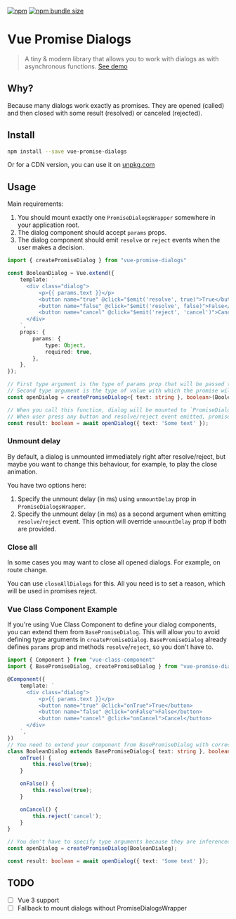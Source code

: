 [![npm](https://img.shields.io/npm/v/vue-promise-dialogs?style=for-the-badge)](https://www.npmjs.com/package/vue-promise-dialogs)
[![npm bundle size](https://img.shields.io/bundlephobia/minzip/vue-promise-dialogs?style=for-the-badge)](https://bundlephobia.com/result?p=vue-promise-dialogs)

# Vue Promise Dialogs

> A tiny & modern library that allows you to work with dialogs as with asynchronous functions. [See demo](https://codepen.io/djaler/pen/xxEMZNr?editors=1010)

## Why?

Because many dialogs work exactly as promises. 
They are opened (called) and then closed with some result (resolved) or canceled (rejected).

## Install

```sh
npm install --save vue-promise-dialogs
```

Or for a CDN version, you can use it on [unpkg.com](https://unpkg.com/vue-promise-dialogs)

## Usage

Main requirements:

1. You should mount exactly one `PromiseDialogsWrapper` somewhere in your application root.
2. The dialog component should accept `params` props.
3. The dialog component should emit `resolve` or `reject` events when the user makes a decision.

```ts
import { createPromiseDialog } from "vue-promise-dialogs"

const BooleanDialog = Vue.extend({
    template: `
      <div class="dialog">
          <p>{{ params.text }}</p>
          <button name="true" @click="$emit('resolve', true)">True</button>
          <button name="false" @click="$emit('resolve', false)">False</button>
          <button name="cancel" @click="$emit('reject', 'cancel')">Cancel</button>
      </div>
    `,
    props: {
        params: {
            type: Object,
            required: true,
        },
    },
});

// First type argument is the type of params prop that will be passed to component
// Second type argument is the type of value with which the promise will be fulfilled
const openDialog = createPromiseDialog<{ text: string }, boolean>(BooleanDialog);

// When you call this function, dialog will be mounted to `PromiseDialogsWrapper`.
// When user press any button and resolve/reject event emitted, promise will be settled and dialog will be destroyed.
const result: boolean = await openDialog({ text: 'Some text' });
```

### Unmount delay

By default, a dialog is unmounted immediately right after resolve/reject, but maybe you want to change this behaviour, for example, to play the close animation. 

You have two options here:

1. Specify the unmount delay (in ms) using `unmountDelay` prop in `PromiseDialogsWrapper`.
2. Specify the unmount delay (in ms) as a second argument when emitting `resolve`/`reject` event. This option will override `unmountDelay` prop if both are provided.

### Close all

In some cases you may want to close all opened dialogs. For example, on route change.

You can use `closeAllDialogs` for this. All you need is to set a reason, which will be used in promises reject. 

### Vue Class Component Example

If you're using Vue Class Component to define your dialog components, you can extend them from `BasePromiseDialog`.
This will allow you to avoid defining type arguments in `createPromiseDialog`.
`BasePromiseDialog` already defines `params` prop and methods `resolve`/`reject`, so you don't have to.

```ts
import { Component } from "vue-class-component"
import { BasePromiseDialog, createPromiseDialog } from "vue-promise-dialogs"

@Component({
    template: `
      <div class="dialog">
          <p>{{ params.text }}</p>
          <button name="true" @click="onTrue">True</button>
          <button name="false" @click="onFalse">False</button>
          <button name="cancel" @click="onCancel">Cancel</button>
      </div>
    `,
})
// You need to extend your component from BasePromiseDialog with correct type arguments
class BooleanDialog extends BasePromiseDialog<{ text: string }, boolean> {
    onTrue() {
        this.resolve(true);
    }

    onFalse() {
        this.resolve(true);
    }

    onCancel() {
        this.reject('cancel');
    }
}

// You don't have to specify type arguments because they are inferenced from BooleanDialog
const openDialog = createPromiseDialog(BooleanDialog);

const result: boolean = await openDialog({ text: 'Some text' });
```

## TODO
- [ ] Vue 3 support
- [ ] Fallback to mount dialogs without PromiseDialogsWrapper
